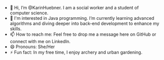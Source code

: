 - 👋 Hi, I’m @KarinHuebner. I am a social worker and a student of computer science.
- 🌱 I'm interested in Java programming. I’m currently learning advanced algorithms and diving deeper into back-end development to enhance my skills.
- 📫 How to reach me: Feel free to drop me a message here on GitHub or connect with me on LinkedIn. 
- 😄 Pronouns: She/Her
- ⚡ Fun fact: In my free time, I enjoy archery and urban gardening. 

<!---
KarinHuebner/KarinHuebner is a ✨ special ✨ repository because its `README.md` (this file) appears on your GitHub profile.
You can click the Preview link to take a look at your changes.
--->
